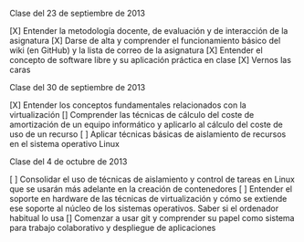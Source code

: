 Clase del 23 de septiembre de 2013

[X] Entender la metodología docente, de evaluación y de interacción de la asignatura
[X] Darse de alta y comprender el funcionamiento básico del wiki (en GitHub) y la lista de correo de la asignatura
[X] Entender el concepto de software libre y su aplicación práctica en clase
[X] Vernos las caras


Clase del 30 de septiembre de 2013

[X] Entender los conceptos fundamentales relacionados con la virtualización
[] Comprender las técnicas de cálculo del coste de amortización de un equipo informático y aplicarlo al cálculo del coste de uso de un recurso
[ ] Aplicar técnicas básicas de aislamiento de recursos en el sistema operativo Linux

Clase del 4 de octubre de 2013

[ ] Consolidar el uso de técnicas de aislamiento y control de tareas en Linux que se usarán más adelante en la creación de contenedores
[ ] Entender el soporte en hardware de las técnicas de virtualización y cómo se extiende ese soporte al núcleo de los sistemas operativos. Saber si el ordenador habitual lo usa
[] Comenzar a usar git y comprender su papel como sistema para trabajo colaborativo y despliegue de aplicaciones

